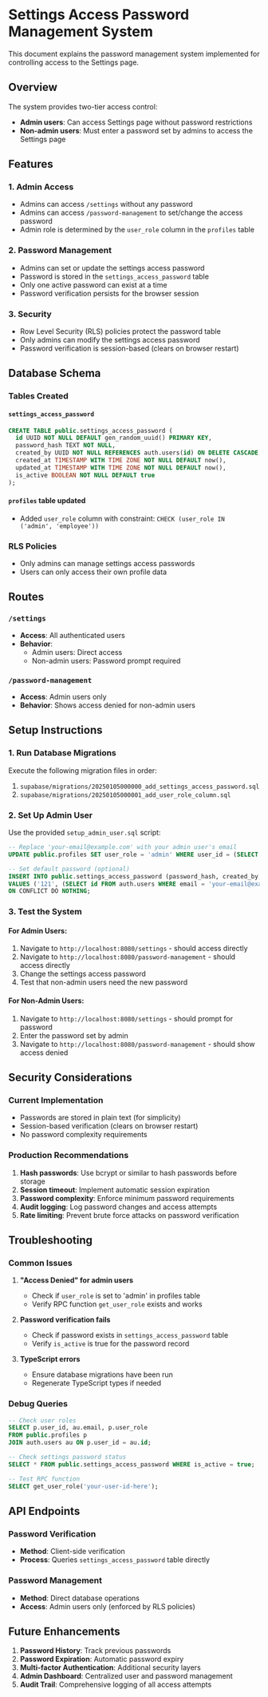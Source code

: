 # Settings Access Password Management System

This document explains the password management system implemented for controlling access to the Settings page.

## Overview

The system provides two-tier access control:
- **Admin users**: Can access Settings page without password restrictions
- **Non-admin users**: Must enter a password set by admins to access the Settings page

## Features

### 1. Admin Access
- Admins can access `/settings` without any password
- Admins can access `/password-management` to set/change the access password
- Admin role is determined by the `user_role` column in the `profiles` table

### 2. Password Management
- Admins can set or update the settings access password
- Password is stored in the `settings_access_password` table
- Only one active password can exist at a time
- Password verification persists for the browser session

### 3. Security
- Row Level Security (RLS) policies protect the password table
- Only admins can modify the settings access password
- Password verification is session-based (clears on browser restart)

## Database Schema

### Tables Created

#### `settings_access_password`
```sql
CREATE TABLE public.settings_access_password (
  id UUID NOT NULL DEFAULT gen_random_uuid() PRIMARY KEY,
  password_hash TEXT NOT NULL,
  created_by UUID NOT NULL REFERENCES auth.users(id) ON DELETE CASCADE,
  created_at TIMESTAMP WITH TIME ZONE NOT NULL DEFAULT now(),
  updated_at TIMESTAMP WITH TIME ZONE NOT NULL DEFAULT now(),
  is_active BOOLEAN NOT NULL DEFAULT true
);
```

#### `profiles` table updated
- Added `user_role` column with constraint: `CHECK (user_role IN ('admin', 'employee'))`

### RLS Policies
- Only admins can manage settings access passwords
- Users can only access their own profile data

## Routes

### `/settings`
- **Access**: All authenticated users
- **Behavior**: 
  - Admin users: Direct access
  - Non-admin users: Password prompt required

### `/password-management`
- **Access**: Admin users only
- **Behavior**: Shows access denied for non-admin users

## Setup Instructions

### 1. Run Database Migrations
Execute the following migration files in order:
1. `supabase/migrations/20250105000000_add_settings_access_password.sql`
2. `supabase/migrations/20250105000001_add_user_role_column.sql`

### 2. Set Up Admin User
Use the provided `setup_admin_user.sql` script:

```sql
-- Replace 'your-email@example.com' with your admin user's email
UPDATE public.profiles SET user_role = 'admin' WHERE user_id = (SELECT id FROM auth.users WHERE email = 'your-email@example.com');

-- Set default password (optional)
INSERT INTO public.settings_access_password (password_hash, created_by, is_active)
VALUES ('121', (SELECT id FROM auth.users WHERE email = 'your-email@example.com'), true)
ON CONFLICT DO NOTHING;
```

### 3. Test the System

#### For Admin Users:
1. Navigate to `http://localhost:8080/settings` - should access directly
2. Navigate to `http://localhost:8080/password-management` - should access directly
3. Change the settings access password
4. Test that non-admin users need the new password

#### For Non-Admin Users:
1. Navigate to `http://localhost:8080/settings` - should prompt for password
2. Enter the password set by admin
3. Navigate to `http://localhost:8080/password-management` - should show access denied

## Security Considerations

### Current Implementation
- Passwords are stored in plain text (for simplicity)
- Session-based verification (clears on browser restart)
- No password complexity requirements

### Production Recommendations
1. **Hash passwords**: Use bcrypt or similar to hash passwords before storage
2. **Session timeout**: Implement automatic session expiration
3. **Password complexity**: Enforce minimum password requirements
4. **Audit logging**: Log password changes and access attempts
5. **Rate limiting**: Prevent brute force attacks on password verification

## Troubleshooting

### Common Issues

1. **"Access Denied" for admin users**
   - Check if `user_role` is set to 'admin' in profiles table
   - Verify RPC function `get_user_role` exists and works

2. **Password verification fails**
   - Check if password exists in `settings_access_password` table
   - Verify `is_active` is true for the password record

3. **TypeScript errors**
   - Ensure database migrations have been run
   - Regenerate TypeScript types if needed

### Debug Queries

```sql
-- Check user roles
SELECT p.user_id, au.email, p.user_role 
FROM public.profiles p 
JOIN auth.users au ON p.user_id = au.id;

-- Check settings password status
SELECT * FROM public.settings_access_password WHERE is_active = true;

-- Test RPC function
SELECT get_user_role('your-user-id-here');
```

## API Endpoints

### Password Verification
- **Method**: Client-side verification
- **Process**: Queries `settings_access_password` table directly

### Password Management
- **Method**: Direct database operations
- **Access**: Admin users only (enforced by RLS policies)

## Future Enhancements

1. **Password History**: Track previous passwords
2. **Password Expiration**: Automatic password expiry
3. **Multi-factor Authentication**: Additional security layers
4. **Admin Dashboard**: Centralized user and password management
5. **Audit Trail**: Comprehensive logging of all access attempts
